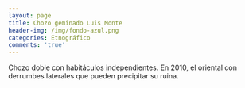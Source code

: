 ```yaml
---
layout: page
title: Chozo geminado Luis Monte
header-img: /img/fondo-azul.png
categories: Etnográfico
comments: 'true'
---
```



Chozo doble con habitáculos independientes. En 2010, el oriental con derrumbes laterales que pueden precipitar su ruina.

<div class="photos">
</div>
